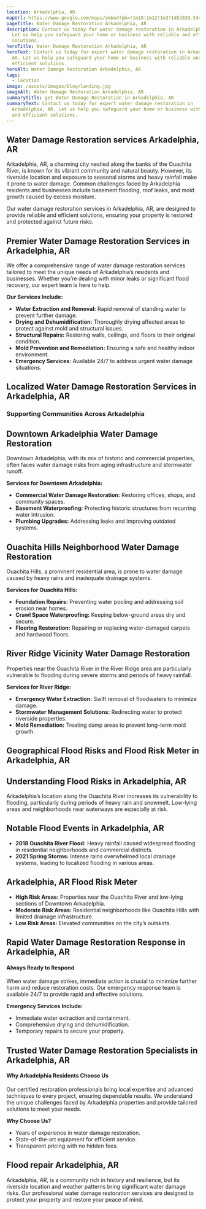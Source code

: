 ```yaml
---
location: Arkadelphia, AR
mapUrl: https://www.google.com/maps/embed?pb=!1m18!1m12!1m3!1d52839.5348826215!2d-93.11762304027555!3d34.13429199131847!2m3!1f0!2f0!3f0!3m2!1i1024!2i768!4f13.1!3m3!1m2!1s0x8632dfc2ce16c583%3A0xb3ad3285fd7b07da!2sArkadelphia%2C%20AR%2071923!5e0!3m2!1sen!2sus!4v1735881739473!5m2!1sen!2sus
pageTitle: Water Damage Restoration Arkadelphia, AR
description: Contact us today for water damage restoration in Arkadelphia, AR.
  Let us help you safeguard your home or business with reliable and efficient
  solutions.
heroTitle: Water Damage Restoration Arkadelphia, AR
heroText: Contact us today for expert water damage restoration in Arkadelphia,
  AR. Let us help you safeguard your home or business with reliable and
  efficient solutions.
heroAlt: Water Damage Restoration Arkadelphia, AR
tags:
  - location
image: /assets/images/blog/landing.jpg
imageAlt: Water Damage Restoration Arkadelphia, AR
summaryTitle: get Water Damage Restoration in Arkadelphia, AR
summaryText: Contact us today for expert water damage restoration in
  Arkadelphia, AR. Let us help you safeguard your home or business with reliable
  and efficient solutions.
---
```

## Water Damage Restoration services Arkadelphia, AR

Arkadelphia, AR, a charming city nestled along the banks of the Ouachita River, is known for its vibrant community and natural beauty. However, its riverside location and exposure to seasonal storms and heavy rainfall make it prone to water damage. Common challenges faced by Arkadelphia residents and businesses include basement flooding, roof leaks, and mold growth caused by excess moisture.

Our water damage restoration services in Arkadelphia, AR, are designed to provide reliable and efficient solutions, ensuring your property is restored and protected against future risks.

## Premier Water Damage Restoration Services in Arkadelphia, AR

We offer a comprehensive range of water damage restoration services tailored to meet the unique needs of Arkadelphia’s residents and businesses. Whether you’re dealing with minor leaks or significant flood recovery, our expert team is here to help.

**Our Services Include:**

* **Water Extraction and Removal:** Rapid removal of standing water to prevent further damage.
* **Drying and Dehumidification:** Thoroughly drying affected areas to protect against mold and structural issues.
* **Structural Repairs:** Restoring walls, ceilings, and floors to their original condition.
* **Mold Prevention and Remediation:** Ensuring a safe and healthy indoor environment.
* **Emergency Services:** Available 24/7 to address urgent water damage situations.

## Localized Water Damage Restoration Services in Arkadelphia, AR

### Supporting Communities Across Arkadelphia

## Downtown Arkadelphia Water Damage Restoration

Downtown Arkadelphia, with its mix of historic and commercial properties, often faces water damage risks from aging infrastructure and stormwater runoff.

**Services for Downtown Arkadelphia:**

* **Commercial Water Damage Restoration:** Restoring offices, shops, and community spaces.
* **Basement Waterproofing:** Protecting historic structures from recurring water intrusion.
* **Plumbing Upgrades:** Addressing leaks and improving outdated systems.

## Ouachita Hills Neighborhood Water Damage Restoration

Ouachita Hills, a prominent residential area, is prone to water damage caused by heavy rains and inadequate drainage systems.

**Services for Ouachita Hills:**

* **Foundation Repairs:** Preventing water pooling and addressing soil erosion near homes.
* **Crawl Space Waterproofing:** Keeping below-ground areas dry and secure.
* **Flooring Restoration:** Repairing or replacing water-damaged carpets and hardwood floors.

## River Ridge Vicinity Water Damage Restoration

Properties near the Ouachita River in the River Ridge area are particularly vulnerable to flooding during severe storms and periods of heavy rainfall.

**Services for River Ridge:**

* **Emergency Water Extraction:** Swift removal of floodwaters to minimize damage.
* **Stormwater Management Solutions:** Redirecting water to protect riverside properties.
* **Mold Remediation:** Treating damp areas to prevent long-term mold growth.

## Geographical Flood Risks and Flood Risk Meter in Arkadelphia, AR

## Understanding Flood Risks in Arkadelphia, AR

Arkadelphia’s location along the Ouachita River increases its vulnerability to flooding, particularly during periods of heavy rain and snowmelt. Low-lying areas and neighborhoods near waterways are especially at risk.

## Notable Flood Events in Arkadelphia, AR

* **2018 Ouachita River Flood:** Heavy rainfall caused widespread flooding in residential neighborhoods and commercial districts.
* **2021 Spring Storms:** Intense rains overwhelmed local drainage systems, leading to localized flooding in various areas.

## Arkadelphia, AR Flood Risk Meter

* **High Risk Areas:** Properties near the Ouachita River and low-lying sections of Downtown Arkadelphia.
* **Moderate Risk Areas:** Residential neighborhoods like Ouachita Hills with limited drainage infrastructure.
* **Low Risk Areas:** Elevated communities on the city’s outskirts.

## Rapid Water Damage Restoration Response in Arkadelphia, AR

#### Always Ready to Respond

When water damage strikes, immediate action is crucial to minimize further harm and reduce restoration costs. Our emergency response team is available 24/7 to provide rapid and effective solutions.

**Emergency Services Include:**

* Immediate water extraction and containment.
* Comprehensive drying and dehumidification.
* Temporary repairs to secure your property.

## Trusted Water Damage Restoration Specialists in Arkadelphia, AR

#### Why Arkadelphia Residents Choose Us

Our certified restoration professionals bring local expertise and advanced techniques to every project, ensuring dependable results. We understand the unique challenges faced by Arkadelphia properties and provide tailored solutions to meet your needs.

**Why Choose Us?**

* Years of experience in water damage restoration.
* State-of-the-art equipment for efficient service.
* Transparent pricing with no hidden fees.

## Flood repair Arkadelphia, AR

Arkadelphia, AR, is a community rich in history and resilience, but its riverside location and weather patterns bring significant water damage risks. Our professional water damage restoration services are designed to protect your property and restore your peace of mind.
